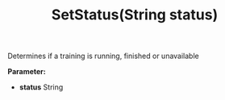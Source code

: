 ﻿---
uid: crmscript_ref_NSCategorizationStatusResponse_SetStatus
title: SetStatus(String status)
intellisense: NSCategorizationStatusResponse.SetStatus
keywords: NSCategorizationStatusResponse, GetStatus
so.topic: reference
---

Determines if a training is running, finished or unavailable

**Parameter:** 
 - **status** String

